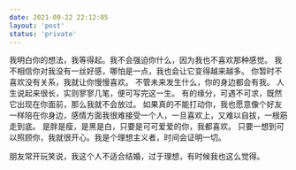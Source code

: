 ```yaml
---
date: 2021-09-22 22:12:05
layout: 'post'
status: 'private'
---
```

我明白你的想法，我等得起。我不会强迫你什么，因为我也不喜欢那种感觉。
我不相信你对我没有一丝好感，哪怕是一点，我也会让它变得越来越多。
你暂时不喜欢没有关系，我就让你慢慢喜欢。
不管未来发生什么，你的身边都会有我。
人生说起来很长，实则寥寥几笔，便可写完这一生。
有的缘分，可遇不可求，既然它出现在你面前，那么我就不会放过。
如果真的不能打动你，我也愿意像个好友一样陪在你身边，感情方面我很难接受一个人，一旦喜欢上，又难以自拔，一根筋走到底。
是胖是瘦，是黑是白，只要是可可爱爱的你，我都喜欢。
只要一想到可以照顾你，我就很开心。我是个理想主义者，时间会证明一切。

朋友常开玩笑说，我这个人不适合结婚，过于理想，有时候我也这么觉得。